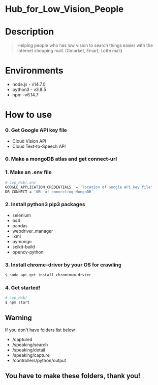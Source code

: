 # Hub_for_Low_Vision_People

# Description

> Helping people who has low vision to search things easier with the internet shopping mall. (Gmarket, Emart, Lotte mall)

# Environments

- node.js - v14.7.0
- python3 - v3.8.5
- npm -v6.14.7

# How to use

### 0. Get Google API key file

- Cloud Vision API
- Cloud Text-to-Speech API

### 0. Make a mongoDB atlas and get connect-url

### 1. Make an .env file

```bash
# Lvp_Hub/.env 
GOOGLE_APPLICATION_CREDENTIALS  = 'location of Google API key file'
DB_CONNECT = 'URL of connecting MongoDB'
```

### 2. Install python3 pip3 packages

- selenium
- bs4
- pandas
- webdriver_manager
- lxml
- pymongo
- scikit-build
- opencv-python

### 3. Install chrome-driver by your OS for crawling 
```bash
$ sudo apt-get install chrominum-drvier
```

### 4. Get started!

```bash
# Lvp_Hub/
$ npm start
```

## Warning
If you don't have folders list below
- /captured
- /speaking/search
- /speaking/detail
- /speaking/capture
- /controllers/python/output
## You have to make these folders, thank you!
